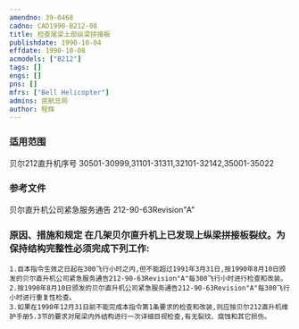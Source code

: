 ```yaml
---
amendno: 39-0468  
cadno: CAD1990-B212-08  
title: 检查尾梁上部纵梁拼接板  
publishdate: 1990-10-04  
effdate: 1990-10-08  
acmodels: ["B212"]  
tags: []  
engs: []  
pns: []  
mfrs: ["Bell Helicopter"]  
admins: 民航总局  
author: 程辉  
---
```

  
### 适用范围  
贝尔212直升机序号 30501-30999,31101-31311,32101-32142,35001-35022  
  
<!--more-->  
### 参考文件
贝尔直升机公司紧急服务通告 212-90-63Revision"A"  
  
### 原因、措施和规定 在几架贝尔直升机上已发现上纵梁拼接板裂纹。为保持结构完整性必须完成下列工作:  
    1.自本指令生效之日起在300飞行小时之内,但不能超过1991年3月31日,按1990年8月10日颁发的贝尔直升机公司紧急服务通告212-90-63Revision"A"每300飞行小时进行检查和改装。  
    2.按1990年8月10日颁发的贝尔直升机公司紧急服务通告212-90-63Revision"A"每300飞行小时进行重复性检查。  
    3.如果在1990年12月31日前不能完成本指令第1条要求的检查和改装,则应按贝尔212直升机维护手册5.3节的要求对尾梁内外结构进行一次详细目视检查,有无裂纹、腐蚀和其它损伤。  
  
